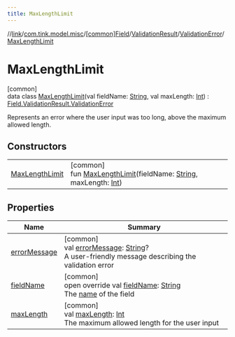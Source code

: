 ```yaml
---
title: MaxLengthLimit
---
```

//[link](../../../../../../index.html)/[com.tink.model.misc](../../../../index.html)/[[common]Field](../../../index.html)/[ValidationResult](../../index.html)/[ValidationError](../index.html)/[MaxLengthLimit](index.html)



# MaxLengthLimit



[common]\
data class [MaxLengthLimit](index.html)(val fieldName: [String](https://kotlinlang.org/api/latest/jvm/stdlib/kotlin/-string/index.html), val maxLength: [Int](https://kotlinlang.org/api/latest/jvm/stdlib/kotlin/-int/index.html)) : [Field.ValidationResult.ValidationError](../index.html)

Represents an error where the user input was too long, above the maximum allowed length.



## Constructors


| | |
|---|---|
| [MaxLengthLimit](-max-length-limit.html) | [common]<br>fun [MaxLengthLimit](-max-length-limit.html)(fieldName: [String](https://kotlinlang.org/api/latest/jvm/stdlib/kotlin/-string/index.html), maxLength: [Int](https://kotlinlang.org/api/latest/jvm/stdlib/kotlin/-int/index.html)) |


## Properties


| Name | Summary |
|---|---|
| [errorMessage](../error-message.html) | [common]<br>val [errorMessage](../error-message.html): [String](https://kotlinlang.org/api/latest/jvm/stdlib/kotlin/-string/index.html)?<br>A user-friendly message describing the validation error |
| [fieldName](field-name.html) | [common]<br>open override val [fieldName](field-name.html): [String](https://kotlinlang.org/api/latest/jvm/stdlib/kotlin/-string/index.html)<br>The [name](../../../name.html) of the field |
| [maxLength](max-length.html) | [common]<br>val [maxLength](max-length.html): [Int](https://kotlinlang.org/api/latest/jvm/stdlib/kotlin/-int/index.html)<br>The maximum allowed length for the user input |

